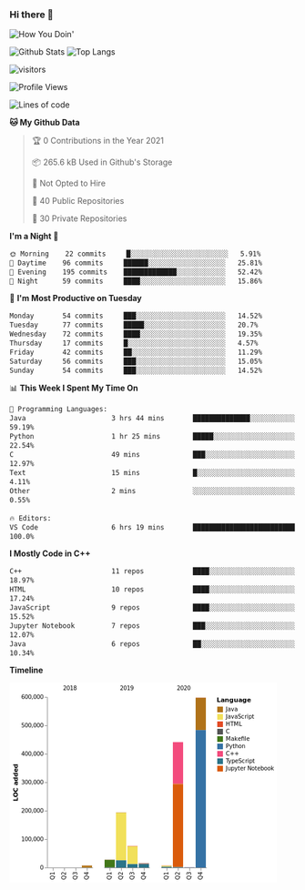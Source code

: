### Hi there 👋

![How You Doin'](https://media.giphy.com/media/Y6OITrN9Y7G0M/giphy.gif)

![Github Stats](https://github-readme-stats.vercel.app/api?username=kforkaran&count_private=true&show_icons=true&include_all_commits=true)
![Top Langs](https://github-readme-stats.vercel.app/api/top-langs/?username=kforkaran&hide=TeX,Jupyter%20Notebook&layout=compact)

![visitors](https://visitor-badge.laobi.icu/badge?page_id=kforkaran.kforkaran)

<!--START_SECTION:waka-->
![Profile Views](http://img.shields.io/badge/Profile%20Views-8-blue)

![Lines of code](https://img.shields.io/badge/From%20Hello%20World%20I%27ve%20Written-1.4%20million%20lines%20of%20code-blue)

**🐱 My Github Data** 

> 🏆 0 Contributions in the Year 2021
 > 
> 📦 265.6 kB Used in Github's Storage 
 > 
> 🚫 Not Opted to Hire
 > 
> 📜 40 Public Repositories 
 > 
> 🔑 30 Private Repositories  
 > 
**I'm a Night 🦉** 

```text
🌞 Morning    22 commits     █░░░░░░░░░░░░░░░░░░░░░░░░   5.91% 
🌆 Daytime    96 commits     ██████░░░░░░░░░░░░░░░░░░░   25.81% 
🌃 Evening    195 commits    █████████████░░░░░░░░░░░░   52.42% 
🌙 Night      59 commits     ████░░░░░░░░░░░░░░░░░░░░░   15.86%

```
📅 **I'm Most Productive on Tuesday** 

```text
Monday       54 commits     ███░░░░░░░░░░░░░░░░░░░░░░   14.52% 
Tuesday      77 commits     █████░░░░░░░░░░░░░░░░░░░░   20.7% 
Wednesday    72 commits     ████░░░░░░░░░░░░░░░░░░░░░   19.35% 
Thursday     17 commits     █░░░░░░░░░░░░░░░░░░░░░░░░   4.57% 
Friday       42 commits     ██░░░░░░░░░░░░░░░░░░░░░░░   11.29% 
Saturday     56 commits     ███░░░░░░░░░░░░░░░░░░░░░░   15.05% 
Sunday       54 commits     ███░░░░░░░░░░░░░░░░░░░░░░   14.52%

```


📊 **This Week I Spent My Time On** 

```text
💬 Programming Languages: 
Java                     3 hrs 44 mins       ██████████████░░░░░░░░░░░   59.19% 
Python                   1 hr 25 mins        █████░░░░░░░░░░░░░░░░░░░░   22.54% 
C                        49 mins             ███░░░░░░░░░░░░░░░░░░░░░░   12.97% 
Text                     15 mins             █░░░░░░░░░░░░░░░░░░░░░░░░   4.11% 
Other                    2 mins              ░░░░░░░░░░░░░░░░░░░░░░░░░   0.55%

🔥 Editors: 
VS Code                  6 hrs 19 mins       █████████████████████████   100.0%

```

**I Mostly Code in C++** 

```text
C++                      11 repos            ████░░░░░░░░░░░░░░░░░░░░░   18.97% 
HTML                     10 repos            ████░░░░░░░░░░░░░░░░░░░░░   17.24% 
JavaScript               9 repos             ████░░░░░░░░░░░░░░░░░░░░░   15.52% 
Jupyter Notebook         7 repos             ███░░░░░░░░░░░░░░░░░░░░░░   12.07% 
Java                     6 repos             ██░░░░░░░░░░░░░░░░░░░░░░░   10.34%

```


**Timeline**

![Chart not found](https://raw.githubusercontent.com/kforkaran/kforkaran/master/charts/bar_graph.png) 


<!--END_SECTION:waka-->
